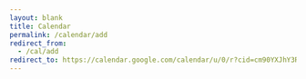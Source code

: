 ```yaml
---
layout: blank
title: Calendar
permalink: /calendar/add
redirect_from:
  - /cal/add
redirect_to: https://calendar.google.com/calendar/u/0/r?cid=cm90YXJhY3RiZXlvbmRmcm9udGllcnNAZ21haWwuY29t
---
```

